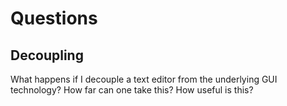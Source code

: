 # Questions

## Decoupling

What happens if I decouple a text editor from the underlying GUI technology? How
far can one take this? How useful is this?

